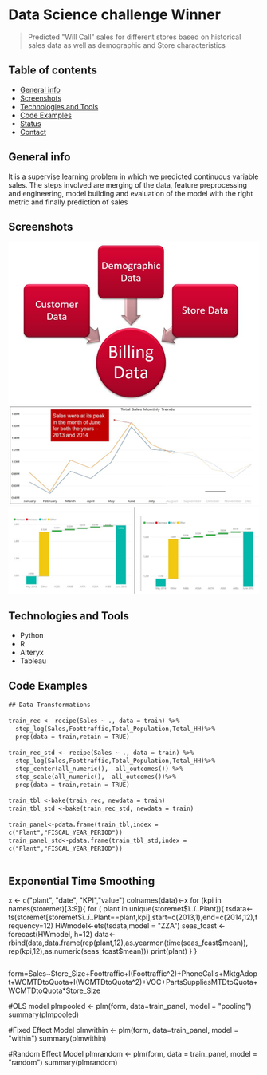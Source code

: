 # Data Science challenge Winner

> Predicted "Will Call" sales for different stores based on historical sales data as well as demographic and Store characteristics

## Table of contents
* [General info](#general-info)
* [Screenshots](#screenshots)
* [Technologies and Tools](#technologies-and-tools)
* [Code Examples](#code-examples)
* [Status](#status)
* [Contact](#contact)

## General info

It is a supervise learning problem in which we predicted continuous variable sales. The steps involved are merging of the data, feature preprocessing and engineering, model building and evaluation of the model with the right metric and finally prediction of sales

## Screenshots
![Example screenshot](./src/types_of_data.JPG)
![Example screenshot](./src/sales_trend.JPG)
![Example screenshot](./src/sales_among_plants.JPG)

## Technologies and Tools
* Python 
* R
* Alteryx
* Tableau

## Code Examples

```
## Data Transformations

train_rec <- recipe(Sales ~ ., data = train) %>%
  step_log(Sales,Foottraffic,Total_Population,Total_HH)%>%
  prep(data = train,retain = TRUE)

train_rec_std <- recipe(Sales ~ ., data = train) %>%
  step_log(Sales,Foottraffic,Total_Population,Total_HH)%>%
  step_center(all_numeric(), -all_outcomes()) %>%
  step_scale(all_numeric(), -all_outcomes())%>%
  prep(data = train,retain = TRUE)

train_tbl <-bake(train_rec, newdata = train)
train_tbl_std <-bake(train_rec_std, newdata = train)

train_panel<-pdata.frame(train_tbl,index = c("Plant","FISCAL_YEAR_PERIOD"))
train_panel_std<-pdata.frame(train_tbl_std,index = c("Plant","FISCAL_YEAR_PERIOD"))


```
## Exponential Time Smoothing
x <- c("plant", "date", "KPI","value")
colnames(data)<-x
for (kpi in names(storemet)[3:9]){
  for ( plant in unique(storemet$ï..ï..Plant)){
    tsdata<-ts(storemet[storemet$ï..ï..Plant==plant,kpi],start=c(2013,1),end=c(2014,12),frequency=12)
    HWmodel<-ets(tsdata,model = "ZZA")
    seas_fcast <- forecast(HWmodel, h=12)
    data<-rbind(data,data.frame(rep(plant,12),as.yearmon(time(seas_fcast$mean)), rep(kpi,12),as.numeric(seas_fcast$mean)))
    print(plant)
    }
}
```

```
form=Sales~Store_Size+Foottraffic+I(Foottraffic^2)+PhoneCalls+MktgAdopt+WCMTDtoQuota+I(WCMTDtoQuota^2)+VOC+PartsSuppliesMTDtoQuota+WCMTDtoQuota*Store_Size

#OLS model
plmpooled <- plm(form, data=train_panel, model = "pooling")
summary(plmpooled)

#Fixed Effect Model
plmwithin <- plm(form, data=train_panel, model = "within")
summary(plmwithin)

#Random Effect Model
plmrandom <- plm(form, data = train_panel, model = "random")
summary(plmrandom)
```


